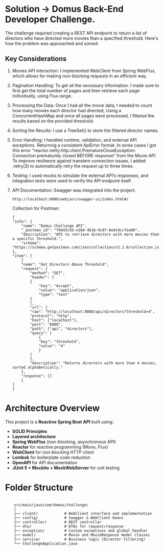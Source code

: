 # Solution -> Domus Back-End Developer Challenge.

The challenge required creating a REST API endpoint to return a list of directors who have directed more movies than a specified threshold. Here's how the problem was approached and solved:

## Key Considerations

1. Movies API interaction:
	I implemented WebClient from Spring WebFlux, which allows for making non-blocking requests in an efficient way.
2. Pagination Handling:
	To get all the necessary information. I made sure to first get the total number of pages and then retrieve each page individually, using Flux.range.
3. Processing the Data:
	Once I had all the movie data, I needed to count how many movies each director had directed, Using a ConcurrentHashMap  and once all pages were processed, I filtered the results based on the provided threshold.
4. Sorting the Results:
	I use a TreeSet() to store the filtered director names.
5. Error Handling:
	I handled runtime, validation, and external API exceptions. Returnnig a consistent ApiError format.
	In some cases I got this error "reactor.netty.http.client.PrematureCloseException: Connection prematurely closed BEFORE response" from the Movie API. To improve resilience against transient connection issues, I added .retry(3) to automatically retry the request up to three times.
6. Testing:
	I used mocks to simulate the external API’s responses, and integration tests were used to verify the API endpoint itself.
7. API Documentation:
	Swagger was integrated into the project.
	```
	http://localhost:8080/webjars/swagger-ui/index.html#/
	```
	
	Collection for Postman:
	```
	{
	"info": {
		"name": "Domus Challenge API",
		"_postman_id": "f9d43c5d-e1b6-4b1b-9c8f-8edc9ccfaa00",
		"description": "API to retrieve directors with more movies than a specific threshold.",
		"schema": "https://schema.getpostman.com/json/collection/v2.1.0/collection.json"
	},
	"item": [
		{
		"name": "Get Directors Above Threshold",
		"request": {
			"method": "GET",
			"header": [
			{
				"key": "Accept",
				"value": "application/json",
				"type": "text"
			}
			],
			"url": {
			"raw": "http://localhost:8080/api/directors?threshold=4",
			"protocol": "http",
			"host": ["localhost"],
			"port": "8080",
			"path": ["api", "directors"],
			"query": [
				{
				"key": "threshold",
				"value": "4"
				}
			]
			},
			"description": "Returns directors with more than 4 movies, sorted alphabetically."
		},
		"response": []
		}
	]
	}

	```	

# Architecture Overview

This project is a **Reactive Spring Boot API** built using:


- **SOLID Principles**
- **Layered architecture**
- **Spring WebFlux** (non-blocking, asynchronous API)
- **Reactor** for reactive programming (Mono, Flux)
- **WebClient** for non-blocking HTTP client
- **Lombok** for boilerplate code reduction
- **OpenAPI** for API documentation
- **JUnit 5 + Mockito + MockWebServer** for unit testing

# Folder Structure

```	

	src/main/java/com/domus/challenge/
	│
	├── client/            # WebClient interface and implementation
	├── config/            # Swagger & WebClient beans
	├── controller/        # REST controller
	├── dto/               # DTOs for request/response
	├── exception/         # Custom exceptions and global handler
	├── model/             # Movie and MovieResponse model classes
	├── service/           # Business logic (Director filtering)
	└── ChallengeApplication.java
```	